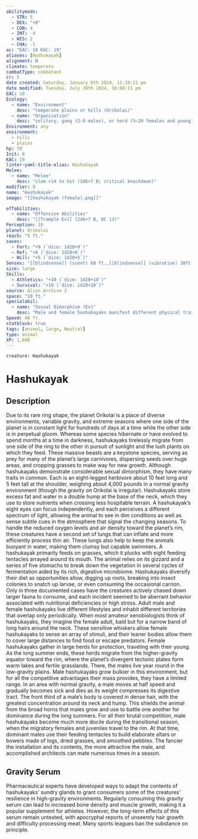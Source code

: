```yaml
---
abilitymods:
  - STR: 5
  - DEX: "+0"
  - CON: 4
  - INT: -4
  - WIS: 2
  - CHA: -1
ac: "EAC: 18 KAC: 19"
aliases: [Hashukayak]
alignment: N
climate: temperate
combatType: combatant
cr: 5
date created: Saturday, January 6th 2024, 11:29:21 pm
date modified: Tuesday, July 30th 2024, 10:08:11 pm
EAC: 18
Ecology:
  - name: "Environment"
    desc: "temperate plains or hills (Orikolai)"
  - name: "Organization"
    desc: "solitary, gang (2–9 males), or herd (5–20 females and young)"
Environment: any
environment:
  - hills
  - plains
hp: 70
Init: 0
KAC: 19
linter-yaml-title-alias: Hashukayak
Melee:
  - name: "Melee"
    desc: "slam +14 to hit (2d6+7 B; critical knockdown)"
modifier: 0
name: "Hashukayak"
image: "[[hashukayak (female).png]]"

offabilities:
  - name: "Offensive Abilities"
    desc: "[[Trample Ex]] (2d6+7 B, DC 13)"
Perception: 10
planet: Orikolai
reach: "5 ft."
saves:
  - Fort: "+9 (`dice: 1d20+9`)"
  - Ref: "+8 (`dice: 1d20+8`)"
  - Will: "+5 (`dice: 1d20+5`)"
Senses: "[[blindsense]] (scent) 60 ft.,[[blindsense]] (vibration) 30ft., [[low-light vision]]"
size: large
Skills:
  - Athletics: "+10 (`dice: 1d20+10`)"
  - Survival: "+10 (`dice: 1d20+10`)" 
source: Alien Archive 2
space: "10 ft."
specialabil:
  - name: "Sexual Dimorphism (Ex)"
    desc: "Male and female hashukayaks manifest different physical traits during adolescence, and an adult gains several additional abilities that modify the statistics above.<br>Males develop a voluminous ruff of fur along their necks, front shoulder joints, and humps. They are also heavier, with stout horns growing from their heads and front shoulders. These adaptations grant a male hashukayak a gore attack (included in the statistics above), a +1 bonus to kac, and a +15 bonus to Intimidate checks.<br>Female hashukayaks are less massive, more adaptable, and far swifter. Their fur ruffs extend only across their necks but connect to dense arrays of nerve cells that help detect smells, wind, and movement. These adaptations grant a female hashukayak a +1 bonus to eac, a 40-foot land speed, [[blindsense]] (vibration) with a range of 30 feet, and a +10 bonus to Survival checks."
Speed: 40 ft.
statblock: true
tags: [animal, large, Neutral]
type: animal
XP: 1,600 
---
```


```statblock
creature: Hashukayak
```

# Hashukayak

## Description

Due to its rare ring shape, the planet Orikolai is a place of diverse environments, variable gravity, and extreme seasons where one side of the planet is in constant light for hundreds of days at a time while the other side is in perpetual gloom. Whereas some species hibernate or have evolved to spend months at a time in darkness, hashukayaks tirelessly migrate from one side of the ring to the other in pursuit of sunlight and the lush plants on which they feed. These massive beasts are a keystone species, serving as prey for many of the planet’s large carnivores, dispersing seeds over huge areas, and cropping grasses to make way for new growth.
Although hashukayaks demonstrate considerable sexual dimorphism, they have many traits in common. Each is an eight-legged herbivore about 10 feet long and 5 feet tall at the shoulder, weighing about 4,000 pounds in a normal gravity environment (though the gravity on Orikolai is irregular). Hashukayaks store excess fat and water in a double hump at the base of the neck, which they use to store nutrients when crossing less hospitable terrain. A hashukayak’s eight eyes can focus independently, and each perceives a different spectrum of light, allowing the animal to see in dim conditions as well as sense subtle cues in the atmosphere that signal the changing seasons. To handle the reduced oxygen levels and air density toward the planet’s rim, these creatures have a second set of lungs that can inflate and more efficiently process thin air. These lungs also help to keep the animals buoyant in water, making them clumsy but capable swimmers.
A hashukayak primarily feeds on grasses, which it plucks with eight feeding tentacles arrayed around its mouth. The animal relies on its gizzard and a series of five stomachs to break down the vegetation in several cycles of fermentation aided by its rich, digestive microbiome. Hashukayaks diversify their diet as opportunities allow, digging up roots, breaking into insect colonies to snatch up larvae, or even consuming the occasional carrion. Only in three documented cases have the creatures actively chased down larger fauna to consume, and each incident seemed to be aberrant behavior associated with nutritional deficiencies or high stress.
Adult male and female hashukayaks live different lifestyles and inhabit different territories that overlap only periodically. When most amateur xenobiologists think of hashukayaks, they imagine the female adult, bald but for a narrow band of long hairs around the neck. These sensitive whiskers allow female hashukayaks to sense an array of stimuli, and their leaner bodies allow them to cover large distances to find food or escape predators. Female hashukayaks gather in large herds for protection, traveling with their young. As the long summer ends, these herds migrate from the higher-gravity equator toward the rim, where the planet’s divergent tectonic plates form warm lakes and fertile grasslands.
There, the males live year round in the low-gravity plains. Male hashukayaks grow bulkier in this environment, but for all the competitive advantages their mass provides, they have a limited range. In an area with normal gravity, a male moves at half speed and gradually becomes sick and dies as its weight compresses its digestive tract. The front third of a male’s body is covered in dense hair, with the greatest concentration around its neck and hump. This shields the animal from the broad horns that males grow and use to battle one another for dominance during the long summers. For all their brutal competition, male hashukayaks become much more docile during the transitional season, when the migratory females and juveniles travel to the rim. At that time, dominant males use their feeding tentacles to build elaborate altars or bowers made of logs, dried grasses, and smoothed pebbles. The fancier the installation and its contents, the more attractive the male, and accomplished architects can mate numerous times in a season.

## Gravity Serum

Pharmaceutical experts have developed ways to adapt the contents of hashukayaks’ sundry glands to grant consumers some of the creatures’ resilience in high-gravity environments. Regularly consuming this gravity serum can lead to increased bone density and muscle growth, making it a popular supplement for athletes. However, the long-term effects of this serum remain untested, with apocryphal reports of unseemly hair growth and difficulty processing meat. Many sports leagues ban the substance on principle.

